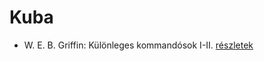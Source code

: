 # Kuba

- W. E. B. Griffin: Különleges kommandósok I-II. [részletek](_details/W.%20E.%20B.%20Griffin.md#id_321)